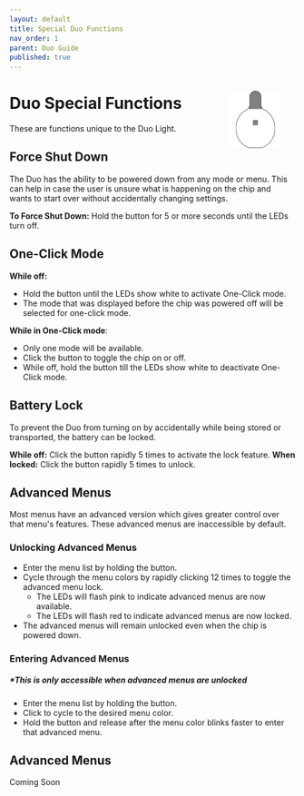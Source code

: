 ```yaml
---
layout: default
title: Special Duo Functions
nav_order: 1
parent: Duo Guide
published: true
---
```


<style>
.device-icon {
   margin: 20px;
   width: 20%;
   height: 20%
}

.white { background-color: rgba(255, 255, 255); }
.cyan { background-color: rgba(0, 255, 255); }
.purple { background-color: rgba(128, 0, 128); }
.green { background-color: rgba(0, 128, 0); }
.blue { background-color: rgba(0, 0, 255); }
.yellow { background-color: rgba(255, 255, 0); }
.red { background-color: rgba(255, 0, 0); }

.rounded-box { 
   display: inline-block;
   width: 16px;
   height: 16px;
   margin-right: 8px;
   margin-left: 5px;
   border-radius: 2px;
   border: 2px solid #555;
   vertical-align: middle;
}

.color-list-entry {
   display: flex;
   align-items: center;
   font-size: 16px;
   font-weight: bold;
   margin-bottom: 10px; /* Remove bottom margin for seamless transition */
   padding: 8px;
   border: 1px solid #333;
   border-bottom: none; /* Remove bottom border */
   border-radius: 4px; /* Round top corners only */
   background-color: #222; /* Darker background */
   color: #eee; /* Light text for contrast */
   transition: background-color 0.3s; /* Smooth background color transition */
}

.color-list-entry:hover {
   background-color: #2a2a2a; /* Slightly lighter on hover */
}

.color-list-entry + div {
   margin-top: 0; /* Remove top margin for seamless transition */
   margin-bottom: 16px;
   padding-left: 30px;
   font-size: 18px;
   line-height: 1.5;
   padding: 10px;
   border: 1px solid #333;
   border-top: none; /* Remove top border */
   border-radius: 0 0 4px 4px; /* Round bottom corners only */
   background-color: #333; /* Dark background for text */
   color: #ccc; /* Light text for readability */
   transition: background-color 0.3s; /* Smooth background color transition */
}

.color-list-entry + div:hover {
   background-color: #3a3a3a; /* Slightly lighter on hover */
}

.menu-wrapper {
   padding-left: 60px;
   padding-right: 60px;
}

/* Scoped link styles within the menu section */
.menu-wrapper a {
   text-decoration: none; /* Remove default link styling */
   color: inherit; /* Inherit color from parent */
   display: block; /* Ensures the link covers the whole section */
}

</style>

<img align="right" width="" height="220" class="device-icon" src="assets/images/duo-logo-square-512.png">

# Duo Special Functions

These are functions unique to the Duo Light.

## Force Shut Down

The Duo has the ability to be powered down from any mode or menu. This can help in case the user is unsure what is happening on the chip and wants to start over without accidentally changing settings. 

**To Force Shut Down:** Hold the button for 5 or more seconds until the LEDs turn off.

## One-Click Mode

**While off:** 
- Hold the button until the LEDs show white to activate One-Click mode. 
- The mode that was displayed before the chip was powered off will be selected for one-click mode. 

**While in One-Click mode**:
- Only one mode will be available.
- Click the button to toggle the chip on or off.
- While off, hold the button till the LEDs show white to deactivate One-Click mode.

## Battery Lock

To prevent the Duo from turning on by accidentally while being stored or transported, the battery can be locked.

**While off:** Click the button rapidly 5 times to activate the lock feature. 
**When locked:** Click the button rapidly 5 times to unlock.

## Advanced Menus

Most menus have an advanced version which gives greater control over that menu's features. These advanced menus are inaccessible by default. 

### Unlocking Advanced Menus

 - Enter the menu list by holding the button. 
 - Cycle through the menu colors by rapidly clicking 12 times to toggle the advanced menu lock. 
   - The LEDs will flash pink to indicate advanced menus are now available.
   - The LEDs will flash red to indicate advanced menus are now locked.
 - The advanced menus will remain unlocked even when the chip is powered down.

### Entering Advanced Menus

##### **This is only accessible when advanced menus are unlocked*

 - Enter the menu list by holding the button.
 - Click to cycle to the desired menu color.
 - Hold the button and release after the menu color blinks faster to enter that advanced menu.

## Advanced Menus

Coming Soon

<!-- {% raw %}
<div class="menu-wrapper">
<a href="randomizer_menu.html">
  <div class="color-list-entry"><span class="rounded-box white"></span>Randomizer</div>
</a>

<a href="mode_sharing_menu.html">
  <div class="color-list-entry"><span class="rounded-box cyan"></span>Mode Sharing</div>
</a>

<a href="color_select_menu.html">
  <div class="color-list-entry"><span class="rounded-box green"></span>Color Select</div>
</a>

<a href="pattern_select_menu.html">
  <div class="color-list-entry"><span class="rounded-box blue"></span>Pattern Select</div>
</a>

<a href="global_brightness_menu.html">
  <div class="color-list-entry"><span class="rounded-box yellow"></span>Global Brightness</div>
</a>

<a href="factory_reset_menu.html">
  <div class="color-list-entry"><span class="rounded-box red"></span>Factory Reset</div>
</a>
</div>
{% endraw %} -->






